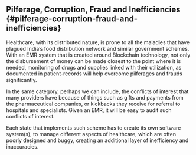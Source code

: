 ## Pilferage, Corruption, Fraud and Inefficiencies {#pilferage-corruption-fraud-and-inefficiencies}

Healthcare, with its distributed nature, is prone to all the maladies that have plagued India’s food distribution network and similar government schemes. With an EMR system that is created around Blockchain technology, not only the disbursement of money can be made closest to the point where it is needed, monitoring of drugs and supplies linked with their utilization, as documented in patient-records will help overcome pilferages and frauds significantly.

In the same category, perhaps we can include, the conflicts of interest that many providers have because of things such as gifts and payments from the pharmaceutical companies, or kickbacks they receive for referral to hospitals and specialists. Given an EMR, it will be easy to audit such conflicts of interest.

Each state that implements such scheme has to create its own software system(s), to manage different aspects of healthcare, which are often poorly designed and buggy, creating an additional layer of inefficiency and inaccuracies.
